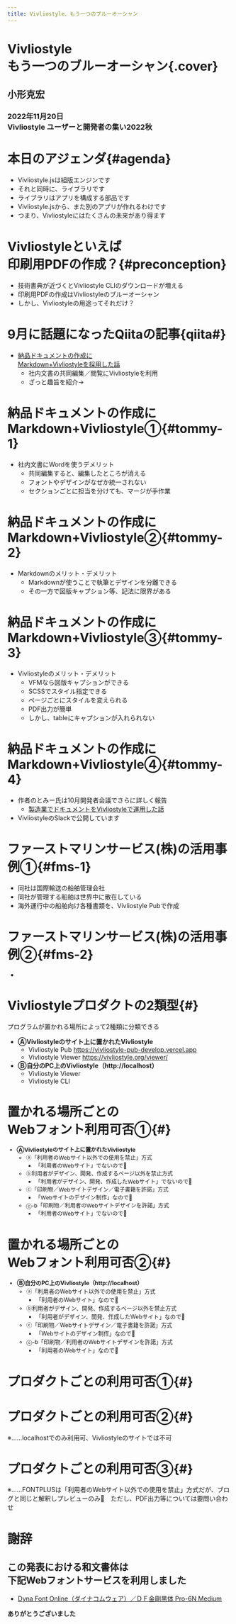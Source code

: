 ```yaml
---
title: Vivliostyle、もう一つのブルーオーシャン
---
```


# Vivliostyle<br/>もう一つのブルーオーシャン{.cover}

## 小形克宏

### 2022年11月20日<br/>Vivliostyle ユーザーと開発者の集い2022秋


# 本日のアジェンダ{#agenda}

- Vivliostyle.jsは組版エンジンです
- それと同時に、ライブラリです
- ライブラリはアプリを構成する部品です
- Vivliostyle.jsから、また別のアプリが作れるわけです
- つまり、Vivliostyleにはたくさんの未来があり得ます


# Vivliostyleといえば<br/>印刷用PDFの作成？{#preconception}

- 技術書典が近づくとVivliostyle CLIのダウンロードが増える
- 印刷用PDFの作成はVivliostyleのブルーオーシャン
- しかし、Vivliostyleの用途ってそれだけ？


# 9月に話題になったQiitaの記事{qiita#}

- [納品ドキュメントの作成に<br/>Markdown+Vivliostyleを採用した話](https://qiita.com/tommyecguitar/items/2d1817cc8a09c15ad43e)
    - 社内文書の共同編集／閲覧にVivliostyleを利用
    - ざっと趣旨を紹介→

# 納品ドキュメントの作成に<br/>Markdown+Vivliostyle①{#tommy-1}

- 社内文書にWordを使うデメリット
    - 共同編集すると、編集したところが消える
    - フォントやデザインがなぜか統一されない
    - セクションごとに担当を分けても、マージが手作業


# 納品ドキュメントの作成に<br/>Markdown+Vivliostyle②{#tommy-2}

- Markdownのメリット・デメリット
    - Markdownが使うことで執筆とデザインを分離できる
    - その一方で図版キャプション等、記法に限界がある



# 納品ドキュメントの作成に<br/>Markdown+Vivliostyle③{#tommy-3}

- Vivliostyleのメリット・デメリット
   - VFMなら図版キャプションができる
   - SCSSでスタイル指定できる
   - ページごとにスタイルを変えられる
   - PDF出力が簡単
   - しかし、tableにキャプションが入れられない

# 納品ドキュメントの作成に<br/>Markdown+Vivliostyle④{#tommy-4}

- 作者のとみー氏は10月開発者会議でさらに詳しく報告
    - [製造業でドキュメントをVivliostyleで運用した話](https://wwwimages2.adobe.com/content/dam/cc/jp/legal/servicetou/Adobe_Fonts_Additional_Terms_ja_JP_20200416.pdf)
- VivliostyleのSlackで公開しています

# ファーストマリンサービス(株)の活用事例①{#fms-1}

- 同社は国際輸送の船舶管理会社
- 同社が管理する船舶は世界中に散在している
- 海外運行中の船舶向け各種書類を、Vivliostyle Pubで作成


# ファーストマリンサービス(株)の活用事例②{#fms-2}

- 

# Vivliostyleプロダクトの2類型{#}

プログラムが置かれる場所によって2種類に分類できる

- **ⒶVivliostyleのサイト上に置かれたVivliostyle**
    - Vivliostyle Pub https://vivliostyle-pub-develop.vercel.app
    - Vivliostyle Viewer https://vivliostyle.org/viewer/
- **Ⓑ自分のPC上のVivliostyle（http://localhost）**
    - Vivliostyle Viewer 
    - Vivliostyle CLI

# 置かれる場所ごとの<br/>Webフォント利用可否①{#}

<div style="font-size: 88%;">

- **ⒶVivliostyleのサイト上に置かれたVivliostyle**
    - ⓐ「利用者のWebサイト以外での使用を禁止」方式
        - 「利用者のWebサイト」でないので🙅
    - ⓑ利用者がデザイン、開発、作成するページ以外を禁止方式
        - 「利用者がデザイン、開発、作成したWebサイト」でないので🙅
    - ⓒ「印刷物／Webサイトデザイン／電子書籍を許諾」方式
        - 「Webサイトのデザイン制作」なので🙆
    - ⓒ-b「印刷物／利用者のWebサイトデザインを許諾」方式
        - 「利用者のWebサイト」でないので🙅

</div>

# 置かれる場所ごとの<br/>Webフォント利用可否②{#}

<div style="font-size: 90%;">

- **Ⓑ自分のPC上のVivliostyle（http://localhost）**
    - ⓐ「利用者のWebサイト以外での使用を禁止」方式
        - 「利用者のWebサイト」なので🙆
    - ⓑ利用者がデザイン、開発、作成するページ以外を禁止方式
        - 「利用者がデザイン、開発、作成したWebサイト」なので🙆
    - ⓒ「印刷物／Webサイトデザイン／電子書籍を許諾」方式
        - 「Webサイトのデザイン制作」なので🙆
    - ⓒ-b「印刷物／利用者のWebサイトデザインを許諾」方式
        - 「利用者のWebサイト」なので🙆

</div>

# プロダクトごとの利用可否①{#}



# プロダクトごとの利用可否②{#}





※……localhostでのみ利用可、Vivliostyleのサイトでは不可



# プロダクトごとの利用可否③{#}


※……FONTPLUSは「利用者のWebサイト以外での使用を禁止」方式だが、ブログと同じと解釈しプレビューのみ🙆　ただし、PDF出力等については要問い合わせ



# 謝辞

## この発表における和文書体は<br/>下記Webフォントサービスを利用しました

- [Dyna Font Online（ダイナコムウェア）／ＤＦ金剛黒体 Pro-6N Medium](https://www.dynacw.co.jp/king/)




**ありがとうございました**

